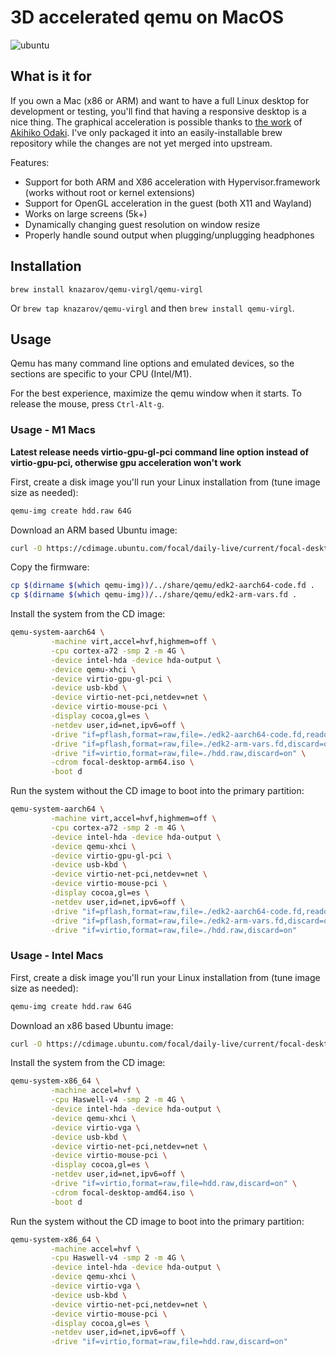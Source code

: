 # 3D accelerated qemu on MacOS

![ubuntu](https://user-images.githubusercontent.com/6728841/111193747-90da1a00-85cb-11eb-9517-36c1a19c19be.gif)

## What is it for

If you own a Mac (x86 or ARM) and want to have a full Linux desktop for development or testing, you'll find that having a responsive desktop is a nice thing. The graphical acceleration is possible thanks to [the work](https://gist.github.com/akihikodaki/87df4149e7ca87f18dc56807ec5a1bc5) of [Akihiko Odaki](https://github.com/akihikodaki). I've only packaged it into an easily-installable brew repository while the changes are not yet merged into upstream.

Features:

- Support for both ARM and X86 acceleration with Hypervisor.framework (works without root or kernel extensions)
- Support for OpenGL acceleration in the guest (both X11 and Wayland)
- Works on large screens (5k+)
- Dynamically changing guest resolution on window resize
- Properly handle sound output when plugging/unplugging headphones

## Installation

`brew install knazarov/qemu-virgl/qemu-virgl`

Or `brew tap knazarov/qemu-virgl` and then `brew install qemu-virgl`.


## Usage

Qemu has many command line options and emulated devices, so the
sections are specific to your CPU (Intel/M1).

For the best experience, maximize the qemu window when it starts. To
release the mouse, press `Ctrl-Alt-g`.

### Usage - M1 Macs

**Latest release needs virtio-gpu-gl-pci command line option instead of virtio-gpu-pci, otherwise gpu acceleration won't work**

First, create a disk image you'll run your Linux installation from (tune image size as needed):

```sh
qemu-img create hdd.raw 64G
```

Download an ARM based Ubuntu image:

```sh
curl -O https://cdimage.ubuntu.com/focal/daily-live/current/focal-desktop-arm64.iso
```

Copy the firmware:

```sh
cp $(dirname $(which qemu-img))/../share/qemu/edk2-aarch64-code.fd .
cp $(dirname $(which qemu-img))/../share/qemu/edk2-arm-vars.fd .
```

Install the system from the CD image:

```sh
qemu-system-aarch64 \
         -machine virt,accel=hvf,highmem=off \
         -cpu cortex-a72 -smp 2 -m 4G \
         -device intel-hda -device hda-output \
         -device qemu-xhci \
         -device virtio-gpu-gl-pci \
         -device usb-kbd \
         -device virtio-net-pci,netdev=net \
         -device virtio-mouse-pci \
         -display cocoa,gl=es \
         -netdev user,id=net,ipv6=off \
         -drive "if=pflash,format=raw,file=./edk2-aarch64-code.fd,readonly=on" \
         -drive "if=pflash,format=raw,file=./edk2-arm-vars.fd,discard=on" \
         -drive "if=virtio,format=raw,file=./hdd.raw,discard=on" \
         -cdrom focal-desktop-arm64.iso \
         -boot d
```

Run the system without the CD image to boot into the primary partition:

```sh
qemu-system-aarch64 \
         -machine virt,accel=hvf,highmem=off \
         -cpu cortex-a72 -smp 2 -m 4G \
         -device intel-hda -device hda-output \
         -device qemu-xhci \
         -device virtio-gpu-gl-pci \
         -device usb-kbd \
         -device virtio-net-pci,netdev=net \
         -device virtio-mouse-pci \
         -display cocoa,gl=es \
         -netdev user,id=net,ipv6=off \
         -drive "if=pflash,format=raw,file=./edk2-aarch64-code.fd,readonly=on" \
         -drive "if=pflash,format=raw,file=./edk2-arm-vars.fd,discard=on" \
         -drive "if=virtio,format=raw,file=./hdd.raw,discard=on"
```


### Usage - Intel Macs

First, create a disk image you'll run your Linux installation from (tune image size as needed):

```sh
qemu-img create hdd.raw 64G
```

Download an x86 based Ubuntu image:

```sh
curl -O https://cdimage.ubuntu.com/focal/daily-live/current/focal-desktop-amd64.iso
```

Install the system from the CD image:

```sh
qemu-system-x86_64 \
         -machine accel=hvf \
         -cpu Haswell-v4 -smp 2 -m 4G \
         -device intel-hda -device hda-output \
         -device qemu-xhci \
         -device virtio-vga \
         -device usb-kbd \
         -device virtio-net-pci,netdev=net \
         -device virtio-mouse-pci \
         -display cocoa,gl=es \
         -netdev user,id=net,ipv6=off \
         -drive "if=virtio,format=raw,file=hdd.raw,discard=on" \
         -cdrom focal-desktop-amd64.iso \
         -boot d
```

Run the system without the CD image to boot into the primary partition:

```sh
qemu-system-x86_64 \
         -machine accel=hvf \
         -cpu Haswell-v4 -smp 2 -m 4G \
         -device intel-hda -device hda-output \
         -device qemu-xhci \
         -device virtio-vga \
         -device usb-kbd \
         -device virtio-net-pci,netdev=net \
         -device virtio-mouse-pci \
         -display cocoa,gl=es \
         -netdev user,id=net,ipv6=off \
         -drive "if=virtio,format=raw,file=hdd.raw,discard=on"
```

